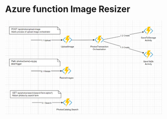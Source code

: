 # Azure function Image Resizer

![Image resizer](https://github.com/khdevnet/af-image-resizer/blob/master/diagram.png)
